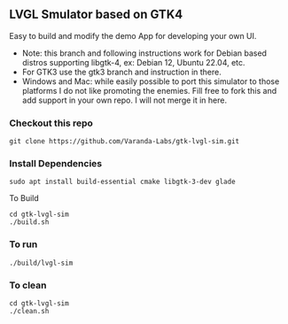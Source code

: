 ## LVGL Smulator based on GTK4

Easy to build and modify the demo App for developing your own UI.
- Note: this branch and following instructions work for Debian based distros supporting libgtk-4, ex: Debian 12, Ubuntu 22.04, etc.
- For GTK3 use the gtk3 branch and instruction in there.
- Windows and Mac: while easily possible to port this simulator to those platforms I do not like promoting the enemies. Fill free to fork this and add support in your own repo. I will not merge it in here.

### Checkout this repo
```
git clone https://github.com/Varanda-Labs/gtk-lvgl-sim.git
```

### Install Dependencies
```
sudo apt install build-essential cmake libgtk-3-dev glade
```

To Build
```
cd gtk-lvgl-sim
./build.sh

```
### To run
```
./build/lvgl-sim
```

### To clean
```
cd gtk-lvgl-sim
./clean.sh
```

